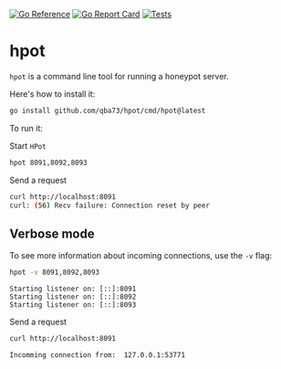 [![Go Reference](https://pkg.go.dev/badge/github.com/qba73/hpot.svg)](https://pkg.go.dev/github.com/qba73/hpot)
[![Go Report Card](https://goreportcard.com/badge/github.com/qba73/hpot)](https://goreportcard.com/report/github.com/qba73/hpot)
[![Tests](https://github.com/qba73/hpot/actions/workflows/go.yml/badge.svg)](https://github.com/qba73/hpot/actions/workflows/go.yml)

# hpot

`hpot` is a command line tool for running a honeypot server.

Here's how to install it:

```sh
go install github.com/qba73/hpot/cmd/hpot@latest
```

To run it:

Start `HPot`
```sh
hpot 8091,8092,8093
```

Send a request
```sh
curl http://localhost:8091
curl: (56) Recv failure: Connection reset by peer
```

## Verbose mode

To see more information about incoming connections, use the `-v` flag:

```sh
hpot -v 8091,8092,8093
```
```
Starting listener on: [::]:8091
Starting listener on: [::]:8092
Starting listener on: [::]:8093
```

Send a request
```sh
curl http://localhost:8091
```
```sh
Incomming connection from:  127.0.0.1:53771
```
